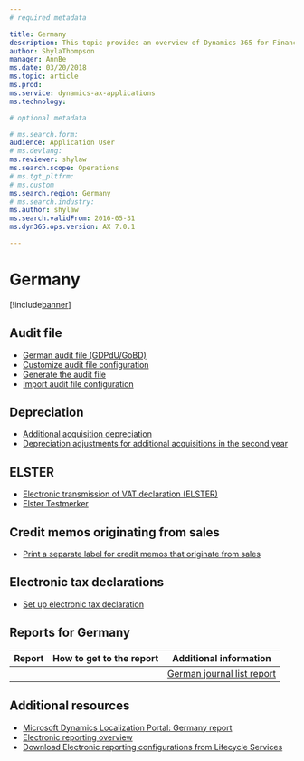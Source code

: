 ```yaml
---
# required metadata

title: Germany
description: This topic provides an overview of Dynamics 365 for Finance and Operations functionality that is specific to Germany.
author: ShylaThompson
manager: AnnBe
ms.date: 03/20/2018
ms.topic: article
ms.prod: 
ms.service: dynamics-ax-applications
ms.technology: 

# optional metadata

# ms.search.form:
audience: Application User
# ms.devlang: 
ms.reviewer: shylaw
ms.search.scope: Operations
# ms.tgt_pltfrm: 
# ms.custom
ms.search.region: Germany
# ms.search.industry: 
ms.author: shylaw
ms.search.validFrom: 2016-05-31
ms.dyn365.ops.version: AX 7.0.1

---
```


# Germany

[!include[banner](../includes/banner.md)]

## Audit file


-   [German audit file (GDPdU/GoBD)](emea-deu-gdpdu-audit-data-export.md)
  - [Customize audit file configuration](/tasks/customize-german-audit-file-configuration.md)
  - [Generate the audit file](/tasks/german-audit-file.md)
  - [Import audit file configuration](/tasks/import-german-audit-file-configuration.md)

## Depreciation
-   [Additional acquisition depreciation](emea-deu-additional-acquisition-depreciation.md)
-   [Depreciation adjustments for additional acquisitions in the second year](/tasks/de-00002-depreciation.md)

## ELSTER
- [Electronic transmission of VAT declaration (ELSTER)](/tasks/de-00003-electronic-transmission-elster.md)
- [Elster Testmerker](https://msdnshared.blob.core.windows.net/media/2018/04/Dyn365_ElsterTestmerker.pdf)

## Credit memos originating from sales
-   [Print a separate label for credit memos that originate from sales](emea-deu-print-separate-label-credit-memo-originating-sales.md)

## Electronic tax declarations
-   [Set up electronic tax declaration](/tasks/setup-electronic-tax-declaration-germany.md)


## Reports for Germany

| Report                     | How to get to the report | Additional information                 |
|----------------------------|--------------------------|----------------------------------------|
|| | [German journal list report](emea-deu-journal-list-report.md)| 

## Additional resources
- [Microsoft Dynamics Localization Portal: Germany report](https://mbs.microsoft.com/files/customer/AX/Support/supportnews/Germany.html)
- [Electronic reporting overview](../../dev-itpro/analytics/general-electronic-reporting.md)
- [Download Electronic reporting configurations from Lifecycle Services](../../dev-itpro/analytics/download-electronic-reporting-configurations)
